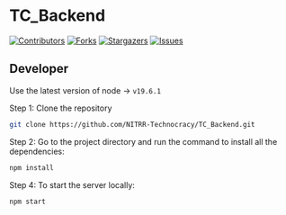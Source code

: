 # TC_Backend

[![Contributors][contributors-shield]][contributors-url]
[![Forks][forks-shield]][forks-url]
[![Stargazers][stars-shield]][stars-url]
[![Issues][issues-shield]][issues-url]

## Developer

Use the latest version of node -> `v19.6.1`

Step 1: Clone the repository

```bash
git clone https://github.com/NITRR-Technocracy/TC_Backend.git
```

Step 2: Go to the project directory and run the command to install all the dependencies:

```bash
npm install
```

Step 4: To start the server locally:

```bash
npm start
```

[contributors-url]: https://github.com/NITRR-Technocracy/TC_Backend/graphs/contributors
[forks-url]: https://github.com/NITRR-Technocracy/TC_Backend/network/members
[stars-url]: https://github.com/NITRR-Technocracy/TC_Backend/stargazers
[issues-url]: https://github.com/NITRR-Technocracy/TC_Backend/issues

[contributors-shield]: https://img.shields.io/github/contributors/NITRR-Technocracy/TC_Backend?style=for-the-badge
[forks-shield]: https://img.shields.io/github/forks/NITRR-Technocracy/TC_Backend?style=for-the-badge
[issues-shield]: https://img.shields.io/github/issues/NITRR-Technocracy/TC_Backend?style=for-the-badge
[stars-shield]: https://img.shields.io/github/stars/NITRR-Technocracy/TC_Backend?style=for-the-badge
